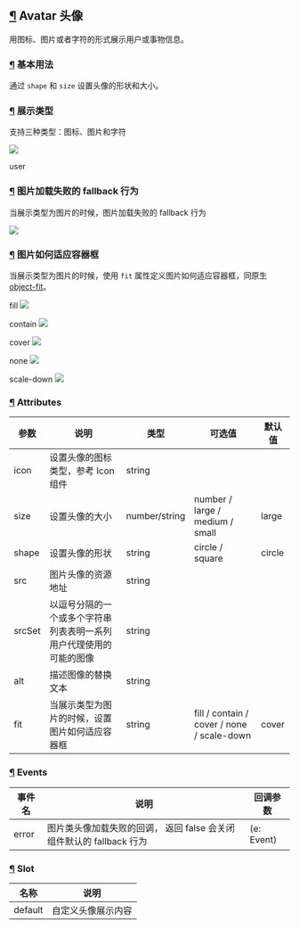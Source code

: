 ## [¶](https://element.eleme.cn/#/zh-CN/component/avatar#avatar-tou-xiang) Avatar 头像

用图标、图片或者字符的形式展示用户或事物信息。

### [¶](https://element.eleme.cn/#/zh-CN/component/avatar#ji-ben-yong-fa) 基本用法

通过 `shape` 和 `size` 设置头像的形状和大小。

### [¶](https://element.eleme.cn/#/zh-CN/component/avatar#zhan-shi-lei-xing) 展示类型

支持三种类型：图标、图片和字符

![](https://cube.elemecdn.com/0/88/03b0d39583f48206768a7534e55bcpng.png)

user

### [¶](https://element.eleme.cn/#/zh-CN/component/avatar#tu-pian-jia-zai-shi-bai-de-fallback-xing-wei) 图片加载失败的 fallback 行为

当展示类型为图片的时候，图片加载失败的 fallback 行为

![](https://empty/)

### [¶](https://element.eleme.cn/#/zh-CN/component/avatar#tu-pian-ru-he-gua-ying-rong-qi-kuang) 图片如何适应容器框

当展示类型为图片的时候，使用 `fit` 属性定义图片如何适应容器框，同原生 [object-fit](https://developer.mozilla.org/en-US/docs/Web/CSS/object-fit)。

fill ![](https://fuss10.elemecdn.com/e/5d/4a731a90594a4af544c0c25941171jpeg.jpeg)

contain ![](https://fuss10.elemecdn.com/e/5d/4a731a90594a4af544c0c25941171jpeg.jpeg)

cover ![](https://fuss10.elemecdn.com/e/5d/4a731a90594a4af544c0c25941171jpeg.jpeg)

none ![](https://fuss10.elemecdn.com/e/5d/4a731a90594a4af544c0c25941171jpeg.jpeg)

scale-down ![](https://fuss10.elemecdn.com/e/5d/4a731a90594a4af544c0c25941171jpeg.jpeg)

### [¶](https://element.eleme.cn/#/zh-CN/component/avatar#attributes) Attributes

| 参数 | 说明 | 类型 | 可选值 | 默认值 |
| --- | --- | --- | --- | --- |
| icon | 设置头像的图标类型，参考 Icon 组件 | string |  |  |
| size | 设置头像的大小 | number/string | number / large / medium / small | large |
| shape | 设置头像的形状 | string | circle / square | circle |
| src | 图片头像的资源地址 | string |  |  |
| srcSet | 以逗号分隔的一个或多个字符串列表表明一系列用户代理使用的可能的图像 | string |  |  |
| alt | 描述图像的替换文本 | string |  |  |
| fit | 当展示类型为图片的时候，设置图片如何适应容器框 | string | fill / contain / cover / none / scale-down | cover |

### [¶](https://element.eleme.cn/#/zh-CN/component/avatar#events) Events

| 事件名 | 说明 | 回调参数 |
| --- | --- | --- |
| error | 图片类头像加载失败的回调， 返回 false 会关闭组件默认的 fallback 行为 | (e: Event) |

### [¶](https://element.eleme.cn/#/zh-CN/component/avatar#slot) Slot

| 名称 | 说明 |
| --- | --- |
| default | 自定义头像展示内容 |